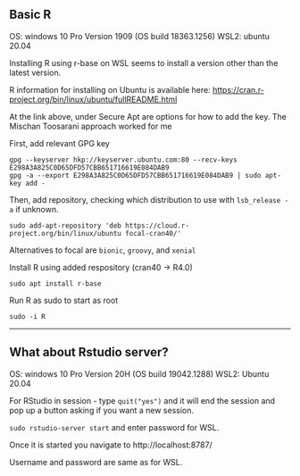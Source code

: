 ## Basic R
OS: windows 10 Pro Version 1909 (OS build 18363.1256)
WSL2: ubuntu 20.04

Installing R using r-base on WSL seems to install a version other than the latest version.

R information for installing on Ubuntu is available here:
https://cran.r-project.org/bin/linux/ubuntu/fullREADME.html

At the link above, under Secure Apt are options for how to add the key. The Mischan Toosarani approach worked for me

First, add relevant GPG key
```
gpg --keyserver hkp://keyserver.ubuntu.com:80 --recv-keys E298A3A825C0D65DFD57CBB651716619E084DAB9
gpg -a --export E298A3A825C0D65DFD57CBB651716619E084DAB9 | sudo apt-key add -
```

Then, add repository, checking which distribution to use with `lsb_release -a` if unknown.
```
sudo add-apt-repository 'deb https://cloud.r-project.org/bin/linux/ubuntu focal-cran40/'
```

Alternatives to focal are `bionic`, `groovy`, and `xenial`

Install R using added respository (cran40 -> R4.0)
```
sudo apt install r-base
```

Run R as sudo to start as root
```
sudo -i R
```

---
## What about Rstudio server?

OS: windows 10 Pro Version 20H (OS build 19042.1288)
WSL2: Ubuntu 20.04

For RStudio in session - type `quit("yes")` and it will end the session and pop up a button asking if you want a new session.

`sudo rstudio-server start` and enter password for WSL.

Once it is started you navigate to http://localhost:8787/

Username and password are same as for WSL.
